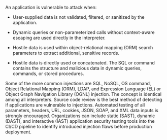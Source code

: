 An application is vulnerable to attack when:

- User-supplied data is not validated, filtered, or sanitized by the application.

- Dynamic queries or non-parameterized calls without context-aware escaping are used directly in the interpreter.

- Hostile data is used within object-relational mapping (ORM) search parameters to extract additional, sensitive records.

- Hostile data is directly used or concatenated. The SQL or command contains the structure and malicious data in dynamic queries, commands, or stored procedures.



Some of the more common injections are SQL, NoSQL, OS command, Object Relational Mapping (ORM), LDAP, and Expression Language (EL) or Object Graph Navigation Library (OGNL) injection. The concept is identical among all interpreters. Source code review is the best method of detecting if applications are vulnerable to injections. Automated testing of all parameters, headers, URL, cookies, JSON, SOAP, and XML data inputs is strongly encouraged. Organizations can include static (SAST), dynamic (DAST), and interactive (IAST) application security testing tools into the CI/CD pipeline to identify introduced injection flaws before production deployment.